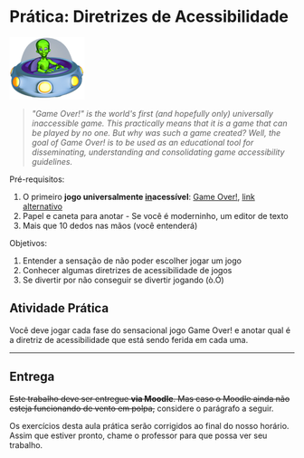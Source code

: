 # Prática: Diretrizes de Acessibilidade

![](images/game-over.png)

> _"Game Over!" is the world's first (and hopefully only) universally inaccessible game. This practically means that it is a game that can be played by no one. But why was such a game created? Well, the goal of Game Over! is to be used as an educational tool for disseminating, understanding and consolidating game accessibility guidelines._

Pré-requisitos:
  1. O primeiro **jogo universalmente <u>in</u>acessível**:
    [Game Over!][dl-gameover], [link alternativo][dl-alt]
  1. Papel e caneta para anotar
    - Se você é moderninho, um editor de texto
  1. Mais que 10 dedos nas mãos (você entenderá)

[dl-gameover]: http://ua-games.gr/game-over/downloads.html
[dl-alt]: http://fegemo.github.io/cefet-games/attachments/GameOver.7z

Objetivos:

1. Entender a sensação de não poder escolher jogar um jogo
1. Conhecer algumas diretrizes de acessibilidade de jogos
1. Se divertir por não conseguir se divertir jogando (ò.Ó)

## Atividade Prática

Você deve jogar cada fase do sensacional jogo Game Over! e anotar qual é a diretriz de acessibilidade que está sendo ferida em cada uma.

---
## Entrega

~~Este trabalho deve ser entregue **via Moodle**. Mas caso o Moodle ainda não esteja funcionando de vento em polpa,~~ considere o parágrafo a seguir.

Os exercícios desta aula prática serão corrigidos ao final do nosso horário. Assim que estiver pronto, chame o professor para que possa ver seu trabalho.
